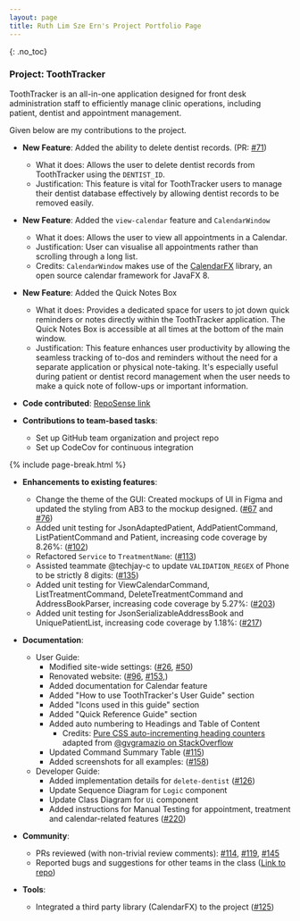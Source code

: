 ```yaml
---
layout: page
title: Ruth Lim Sze Ern's Project Portfolio Page
---
```


{: .no_toc}
### Project: ToothTracker

ToothTracker is an all-in-one application designed for front desk administration staff to efficiently manage clinic operations,
including patient, dentist and appointment management.

Given below are my contributions to the project.

* **New Feature**: Added the ability to delete dentist records.
(PR: [#71](https://github.com/AY2324S1-CS2103T-W10-3/tp/pull/71))
  * What it does: Allows the user to delete dentist records from ToothTracker using the `DENTIST_ID`.
  * Justification: This feature is vital for ToothTracker users to manage their dentist database effectively by allowing dentist records to be removed easily.

* **New Feature**: Added the `view-calendar` feature and `CalendarWindow`
  * What it does: Allows the user to view all appointments in a Calendar.
  * Justification: User can visualise all appointments rather than scrolling through a long list.
  * Credits: `CalendarWindow` makes use of the [CalendarFX](https://github.com/dlsc-software-consulting-gmbh/CalendarFX) library, an open source calendar framework for JavaFX 8.

* **New Feature**: Added the Quick Notes Box
  * What it does: Provides a dedicated space for users to jot down quick reminders or notes directly within the ToothTracker application.
The Quick Notes Box is accessible at all times at the bottom of the main window.
  * Justification: This feature enhances user productivity by allowing the seamless tracking of to-dos and reminders
without the need for a separate application or physical note-taking. It's especially useful during patient or dentist
record management when the user needs to make a quick note of follow-ups or important information.

* **Code contributed**: [RepoSense link](https://nus-cs2103-ay2324s1.github.io/tp-dashboard/?search=ruth-lim&breakdown=true)

* **Contributions to team-based tasks**:
  * Set up GitHub team organization and project repo
  * Set up CodeCov for continuous integration

{% include page-break.html %}

* **Enhancements to existing features**:
  * Change the theme of the GUI: Created mockups of UI in Figma and updated the styling from AB3 to the mockup designed.
([#67](https://github.com/AY2324S1-CS2103T-W10-3/tp/pull/67) and [#76](https://github.com/AY2324S1-CS2103T-W10-3/tp/pull/76))
  * Added unit testing for JsonAdaptedPatient, AddPatientCommand, ListPatientCommand and Patient, increasing code coverage by 8.26%: ([#102](https://github.com/AY2324S1-CS2103T-W10-3/tp/pull/102))
  * Refactored `Service` to `TreatmentName`: ([#113](https://github.com/AY2324S1-CS2103T-W10-3/tp/pull/113))
  * Assisted teammate @techjay-c to update `VALIDATION_REGEX` of Phone to be strictly 8 digits: ([#135](https://github.com/AY2324S1-CS2103T-W10-3/tp/pull/135)) 
  * Added unit testing for ViewCalendarCommand, ListTreatmentCommand, DeleteTreatmentCommand and AddressBookParser, increasing code coverage by 5.27%: ([#203](https://github.com/AY2324S1-CS2103T-W10-3/tp/pull/203))
  * Added unit testing for JsonSerializableAddressBook and UniquePatientList, increasing code coverage by 1.18%: ([#217](https://github.com/AY2324S1-CS2103T-W10-3/tp/pull/217))

* **Documentation**:
  * User Guide:
    * Modified site-wide settings: ([#26](https://github.com/AY2324S1-CS2103T-W10-3/tp/pull/26), [#50](https://github.com/AY2324S1-CS2103T-W10-3/tp/pull/50))
    * Renovated website: ([#96](https://github.com/AY2324S1-CS2103T-W10-3/tp/pull/96), [#153](https://github.com/AY2324S1-CS2103T-W10-3/tp/pull/153),)
    * Added documentation for Calendar feature
    * Added "How to use ToothTracker's User Guide" section
    * Added "Icons used in this guide" section
    * Added "Quick Reference Guide" section
    * Added auto numbering to Headings and Table of Content
      * Credits: [Pure CSS auto-incrementing heading counters](https://github.com/AY2324S1-CS2103T-W10-3/tp/blob/master/docs/_sass/toc.scss) adapted from [@gvgramazio on StackOverflow](https://stackoverflow.com/a/51007932/9311854)
    * Updated Command Summary Table ([#115](https://github.com/AY2324S1-CS2103T-W10-3/tp/pull/115))
    * Added screenshots for all examples: ([#158](https://github.com/AY2324S1-CS2103T-W10-3/tp/pull/158))
  * Developer Guide:
    * Added implementation details for `delete-dentist` ([#126](https://github.com/AY2324S1-CS2103T-W10-3/tp/pull/126))
    * Update Sequence Diagram for `Logic` component
    * Update Class Diagram for `Ui` component
    * Added instructions for Manual Testing for appointment, treatment and calendar-related features ([#220](https://github.com/AY2324S1-CS2103T-W10-3/tp/pull/220))

* **Community**:
  * PRs reviewed (with non-trivial review comments): [#114](https://github.com/AY2324S1-CS2103T-W10-3/tp/pull/114),
[#119](https://github.com/AY2324S1-CS2103T-W10-3/tp/pull/119), [#145](https://github.com/AY2324S1-CS2103T-W10-3/tp/pull/145)
  * Reported bugs and suggestions for other teams in the class ([Link to repo](https://github.com/ruth-lim/ped))

* **Tools**:
  * Integrated a third party library (CalendarFX) to the project ([#125](https://github.com/AY2324S1-CS2103T-W10-3/tp/pull/125))


